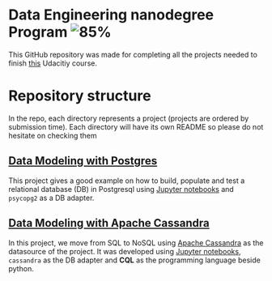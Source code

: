 # Data Engineering nanodegree Program  ![85%](https://progress-bar.dev/85/?title=completed)

This GitHub repository was made for completing all the projects needed to finish [this](https://www.udacity.com/course/data-engineer-nanodegree--nd027) Udacitiy course.

# Repository structure
In the repo, each directory represents a project (projects are ordered by submission time). Each directory will have its own README so please do not hesitate on checking them 

## [Data Modeling with Postgres](https://github.com/albertobara97/udacity-data-engineering-nanodegree/tree/master/Data%20Modeling%20with%20Postgres)
This project gives a good example on how to build, populate and test a relational database (DB) in Postgresql using [Jupyter notebooks][jp] and `psycopg2` as a DB adapter.

## [Data Modeling with Apache Cassandra](https://github.com/albertobara97/udacity-data-engineering-nanodegree/tree/master/Data%20Modeling%20with%20Apache%20Cassandra)
In this project, we move from SQL to NoSQL using [Apache Cassandra](https://cassandra.apache.org/) as the datasource of the project. It was developed using [Jupyter notebooks][jp], `cassandra` as the DB adapter and **CQL** as the programming language beside python.





[percent_finished]: 25
[jp]: https://jupyter.org/
